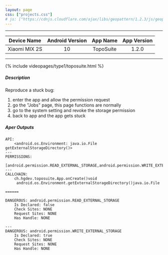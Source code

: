 ```yaml
---
layout: page
css: ["projects.css"]
# js: ["https://cdnjs.cloudflare.com/ajax/libs/geopattern/1.2.3/js/geopattern.min.js", "projects.js"]
---
```


---

|      Device Name     | Android Version |    App Name    | App Version |
|:--------------------:|:---------------:|:--------------:|:-----------:|
| Xiaomi MIX 2S |      10      | TopoSuite |     1.2.0    |

---

{% include videopages/type1/toposuite.html %}

##### Description

Reproduce a stuck bug:
1. enter the app and allow the permission request
2. go the "Jobs" page, this page functions are normally
3. go to the system setting and revoke the storage permission
4. back to app and the app gets stuck

##### Aper Outputs

```
API:
	<android.os.Environment: java.io.File getExternalStorageDirectory()>
---
PERMISSIONS:
	[android.permission.READ_EXTERNAL_STORAGE,android.permission.WRITE_EXTERNAL_STORAGE]
---
CALLCHAIN:
	ch.hgdev.toposuite.App.onCreate()void
	 android.os.Environment.getExternalStorageDirectory()java.io.File

======

DANGEROUS: android.permission.READ_EXTERNAL_STORAGE
	Is Declared: false
	Check Sites: NONE
	Request Sites: NONE
	Has Handle: NONE

---
DANGEROUS: android.permission.WRITE_EXTERNAL_STORAGE
	Is Declared: true
	Check Sites: NONE
	Request Sites: NONE
	Has Handle: NONE
```
